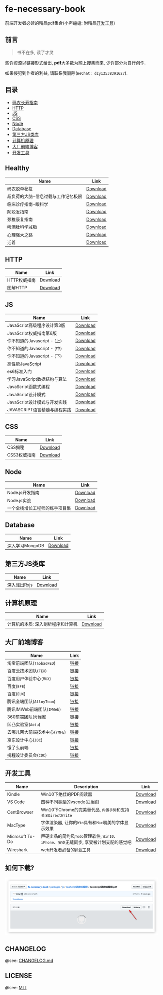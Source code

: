 # fe-necessary-book

前端开发者必读的精品pdf集合(小声逼逼: 附精品[开发工具](#开发工具))

## 前言

> 书不在多, 读了才灵

些许资源以链接形式给出, **pdf**大多数为网上搜集而来, 少许部分为自行创作.

如果侵犯到作者的利益, 请联系我删除(`WeChat: dzy13538391627`).

## 目录

- [码农长寿指南](#Healthy)
- [HTTP](#HTTP)
- [JS](#JS)
- [CSS](#CSS)
- [Node](#Node)
- [Database](#Database)
- [第三方JS类库](#第三方JS类库)
- [计算机原理](#计算机原理)
- [大厂前端博客](#大厂前端博客)
- [开发工具](#开发工具)

## Healthy

| Name                                | Link                                                                 |
| ----------------------------------- | -------------------------------------------------------------------- |
| 码农脱单秘笈                        | [Download](./packages/healthy/脱单秘笈)                              |
| 超负荷的大脑-信息过载与工作记忆极限 | [Download](./packages/healthy/超负荷的大脑-信息过载与工作记忆的极限) |
| 临床诊疗指南-眼科学                 | [Download](./packages/healthy/临床诊疗指南-眼科学)                   |
| 防脱发指南                          | [Download](./packages/healthy/防脱发指南)                            |
| 颈椎康复指南                        | [Download](./packages/healthy/颈椎康复指南)                          |
| 啤酒肚科学减脂                      | [Download](./packages/healthy/啤酒肚科学减脂)                        |
| 心理强大之路                        | [Download](./packages/healthy/心理强大之路)                          |
| 活着                                | [Download](./packages/healthy/活着)                                  |

## HTTP

| Name         | Link                                     |
| ------------ | ---------------------------------------- |
| HTTP权威指南 | [Download](./packages/http/HTTP权威指南) |
| 图解HTTP     | [Download](./packages/http/图解HTTP)     |

## JS

| Name                         | Link                                                   |
| ---------------------------- | ------------------------------------------------------ |
| JavaScript高级程序设计第3版  | [Download](./packages/js/JavaScript高级程序设计第3版)  |
| JavaScript权威指南第6版      | [Download](./packages/js/JavaScript权威指南第6版)      |
| 你不知道的Javascript - (上)  | [Download](./packages/js/你不知道的Javascript系列)     |
| 你不知道的Javascript - (中)  | [Download](./packages/js/你不知道的Javascript系列)     |
| 你不知道的Javascript - (下)  | [Download](./packages/js/你不知道的Javascript系列)     |
| 高性能JavaScript             | [Download](./packages/js/高性能JavaScript)             |
| es6标准入门                  | [Download](./packages/js/es6标准入门)                  |
| 学习JavaScript数据结构与算法 | [Download](./packages/js/学习JavaScript数据结构与算法) |
| JavaScript函数式编程         | [Download](./packages/js/JavaScript函数式编程)         |
| JavaScript设计模式           | [Download](./packages/js/JavaScript设计模式)           |
| JavaScript设计模式与开发实践 | [Download](./packages/js/JavaScript设计模式与开发实践) |
| JAVASCRIPT语言精髓与编程实践 | [Download](./packages/js/JAVASCRIPT语言精髓与编程实践) |

## CSS

| Name         | Link                                    |
| ------------ | --------------------------------------- |
| CSS揭秘      | [Download](./packages/css/CSS揭秘)      |
| CSS3权威指南 | [Download](./packages/css/CSS3权威指南) |

## Node

| Name                           | Link                                                       |
| ------------------------------ | ---------------------------------------------------------- |
| Node.js开发指南                | [Download](./packages/node/Node.js开发指南)                |
| Node.js实战                    | [Download](./packages/node/Node.js实战)                    |
| 一个全栈增长工程师的练手项目集 | [Download](./packages/node/一个全栈增长工程师的练手项目集) |

## Database

| Name            | Link                                            |
| --------------- | ----------------------------------------------- |
| 深入学习MongoDB | [Download](./packages/database/深入学习MongoDB) |

## 第三方JS类库

| Name         | Link                                   |
| ------------ | -------------------------------------- |
| 深入浅出Rxjs | [Download](./packages/js/深入浅出Rxjs) |

## 计算机原理

| Name                               | Link                                                              |
| ---------------------------------- | ----------------------------------------------------------------- |
| 计算机的本质: 深入剖析程序和计算机 | [Download](./packages/computer/计算机的本质_深入剖析程序和计算机) |

## 大厂前端博客

| Name                           | Link                                       |
| ------------------------------ | ------------------------------------------ |
| 淘宝前端团队(`TaobaoFED`)      | [链接](http://taobaofed.org/)              |
| 百度云技术团队(`FEX`)          | [链接](https://fex.baidu.com/)             |
| 百度用户体验中心(`MUX`)        | [链接](http://mux.baidu.com/)              |
| 百度(`EFE`)                    | [链接](https://efe.baidu.com/)             |
| 百度(`EUX`)                    | [链接](http://eux.baidu.com/)              |
| 腾讯全端团队(`AlloyTeam`)      | [链接](http://www.alloyteam.com/)          |
| 腾讯IMWeb前端团队(`IMWeb`)     | [链接](https://imweb.io/)                  |
| 360前端团队(`奇舞团`)          | [链接](https://75team.com/)                |
| 凹凸实验室(`Aotu`)             | [链接](https://aotu.io/)                   |
| 去哪儿网大前端技术中心(`YMFE`) | [链接](https://ymfe.org/)                  |
| 京东设计中心(`JDC`)            | [链接](http://jdc.jd.com/)                 |
| 饿了么前端                     | [链接](https://zhuanlan.zhihu.com/ElemeFE) |
| 携程设计委员会(`CDC`)          | [链接](http://ued.ctrip.com/)              |

## 开发工具

| Name            | Description                                                                               | Link                                 |
| --------------- | ----------------------------------------------------------------------------------------- | ------------------------------------ |
| Kindle          | Win10下绝佳的PDF阅读器                                                                    | [Download](./software/kindle)        |
| VS Code         | 四种不同类型的vscode(`已绝版`)                                                            | [Download](./software/vscode)        |
| CentBrowser     | Win10下Chrome的完美替代品, `内置手势`和支持`关闭DirectWrite`                              | [Download](./software/centBrowser)   |
| MacType         | 字体渲染器, 让你的`Win`具有和`Mac`聘美的字体显示效果                                      | [Download](./software/macType)       |
| Microsoft To-Do | 巨硬出品的简约风`Todo`管理软件, `Win10`、`iPhone`、`安卓`无缝同步, 享受被计划支配的感觉吧 | [Download](./software/microsoftToDo) |
| Wireshark       | web开发者必备的`抓包`工具                                                                 | [Download](./software/wireshark)     |

## 如何下载?

![如何下载](./static/images/how_to_install.png)

## CHANGELOG

@see: [CHANGELOG.md](./CHANGELOG.md)

## LICENSE

@see: [MIT](./LICENSE)